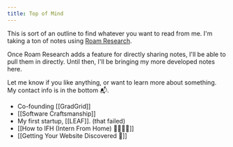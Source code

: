 ```yaml
---  
title: Top of Mind  
---  
```

This is sort of an outline to find whatever you want to read from me. I'm taking a ton of notes using [Roam Research](https://roamresearch.com/).

Once Roam Research adds a feature for directly sharing notes, I'll be able to pull them in directly. Until then, I'll be bringing my more developed notes here.

Let me know if you like anything, or want to learn more about something. My contact info is in the bottom 📬. 
- Co-founding [[GradGrid]]
- [[Software Craftsmanship]]
- My first startup, [[LEAF]]. (that failed)
- [[How to IFH (Intern From Home) 👩‍💻👨‍💻]]
- [[Getting Your Website Discovered 🔎]]